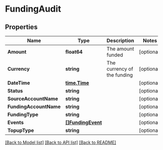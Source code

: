 # FundingAudit

## Properties

Name | Type | Description | Notes
------------ | ------------- | ------------- | -------------
**Amount** | **float64** | The amount funded | [optional] 
**Currency** | **string** | The currency of the funding | [optional] 
**DateTime** | [**time.Time**](time.Time.md) |  | [optional] 
**Status** | **string** |  | [optional] 
**SourceAccountName** | **string** |  | [optional] 
**FundingAccountName** | **string** |  | [optional] 
**FundingType** | **string** |  | [optional] 
**Events** | [**[]FundingEvent**](FundingEvent.md) |  | [optional] 
**TopupType** | **string** |  | [optional] 

[[Back to Model list]](../README.md#documentation-for-models) [[Back to API list]](../README.md#documentation-for-api-endpoints) [[Back to README]](../README.md)


